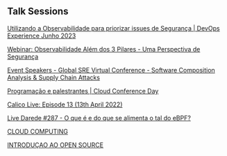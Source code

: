 ## Talk Sessions

[Utilizando a Observabilidade para priorizar issues de Segurança | DevOps Experience Junho 2023
](https://youtu.be/za34SrHznTI?si=Y4A7qPY9K0Se74hC)

[Webinar: Observabilidade Além dos 3 Pilares - Uma Perspectiva de Segurança
](https://youtu.be/jEQ-16Nhk60?si=QVx6Qdps_u8kiD0H)

[Event Speakers - Global SRE Virtual Conference - Software Composition Analysis & Supply Chain Attacks](https://www.globalbigdataconference.com/santa-clara/global-sre-virtual-conference/speakers-131.html)

[Programação e palestrantes | Cloud Conference Day](https://www.editoraroncarati.com.br/v2/Artigos-e-Noticias/Artigos-e-Noticias/LGPD-e-inovacao-tecnologica-concentram-atencoes-do-Encontro-da-Regiao-Sul.html)

[Calico Live: Episode 13 (13th April 2022)](https://youtu.be/5NwPlT7jrUY)

[Live Darede #287 - O que é e do que se alimenta o tal do eBPF?](https://youtu.be/YGXUJEHNud4)

[CLOUD COMPUTING](https://youtu.be/d2WpsDNKvjc)

[INTRODUÇAO AO OPEN SOURCE](https://youtu.be/d2WpsDNKvjc)

